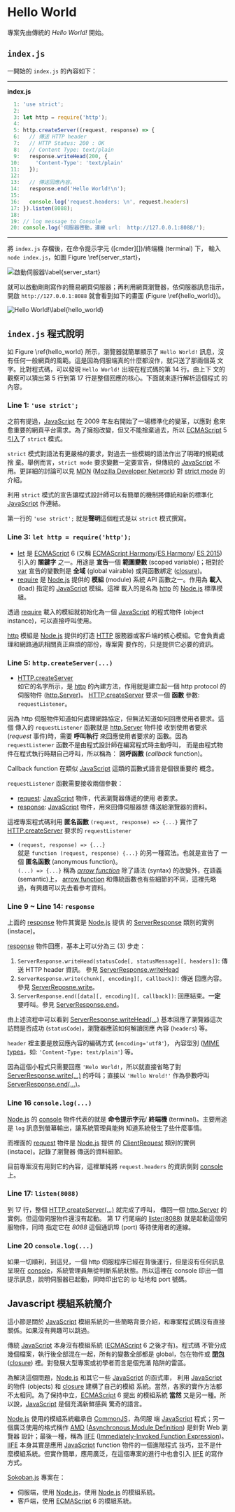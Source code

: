 <!---
  @file       hello_world.md
  @author     Yiwei Chiao (ywchiao@gmail.com)
  @date       10/03/2017 created.
  @date       10/06/2017 last modified.
  @version    0.1.0
  @copyright  CC-BY, (C) 2017 Yiwei Chiao
-->

# Hello World

  專案先由傳統的 *Hello World!* 開始。

## `index.js`

  一開始的 `index.js` 的內容如下：

---

**index.js**
```javascript
  1: 'use strict';
  2:
  3: let http = require('http');
  4:
  5: http.createServer((request, response) => {
  6:   // 傳送 HTTP header
  7:   // HTTP Status: 200 : OK
  8:   // Content Type: text/plain
  9:   response.writeHead(200, {
 10:     'Content-Type': 'text/plain'
 11:   });
 12:
 13:   // 傳送回應內容。
 14:   response.end('Hello World!\n');
 15:
 16:   console.log('request.headers: \n', request.headers)
 17: }).listen(8088);
 18:
 19: // log message to Console
 20: console.log('伺服器啓動，連線 url:  http://127.0.0.1:8088/');
```
---

  將 `index.js` 存檔後，在命令提示字元 ([cmder][])/終端機 (terminal) 下，
  輸入 `node index.js`，如圖 Figure \ref{server_start}，

  ![啟動伺服器\label{server_start}](images/server_start.png)

  就可以啟動剛剛寫作的簡易網頁伺服器；再利用網頁瀏覽器，依伺服器訊息指示，開啟
   `http://127.0.0.1:8088` 就會看到如下的畫面
   (Figure \ref{hello_world})。

  ![Hello World!\label{hello_world}](images/web_helloworld.png)

## `index.js` 程式說明

  如 Figure \ref{hello_world} 所示，瀏覽器就簡單顯示了 `Hello World!`
  訊息，沒有任何一般網頁的風範。這是因為伺服端真的什麼都沒作，就只送了那兩個英
  文字。比對程式碼，可以發現 `Hello World!` 出現在程式碼的第 14 行。由上下
  文的觀察可以猜出第 5 行到第 17 行是整個回應的核心。下面就來逐行解析這個程式
  的內容。

### Line 1: `'use strict';`

  之前有提過，[JavaScript][] 在 2009 年左右開始了一場標準化的變革，以應對
  愈來愈重要的網頁平台需求。為了擁抱改變，但又不能捨棄過去，所以 [ECMAScript][] 5 [引入][ECMAScript5]了 `strict` 模式。

  `strict` 模式對語法有更嚴格的要求，對過去一些模糊的語法作出了明確的規範或捨
  棄。舉例而言，`strict mode` 要求變數一定要宣告，但傳統的 [JavaScript][]
  不用。更詳細的討論可以見 [MDN][mdn] ([Mozilla Developer Network][mdn])
  對 [strict mode][strict] 的介紹。

  利用 `strict` 模式的宣告讓程式設計師可以有簡單的機制將傳統和新的標準化
  [JavaScript][] 作連結。

  第一行的 `'use strict';` 就是**聲明**這個程式是以 `strict` 模式撰寫。

### Line 3: `let http = require('http');`

  * [let][] 是 [ECMAScript][] 6 (又稱
   [ECMAScript Harmony][ECMAScript5]/[ES Harmony][ECMAScript5]/
   [ES 2015][ECMAScript5]) 引入的 **關鍵字** 之一。用途是 **宣告**一個
   **範圍變數** (scoped variable)；相對於 [var][] 宣告的變數則是 **全域**
   (global vairable) 或與函數綁定 ([closure][])。
  * [require][] 是 [Node.js][nodejs] 提供的 **模組** (module) 系統
   API 函數之一。作用為 **載入** (load) 指定的 [JavaScript][] 模組。這裡
   載入的是名為 [http][httpmod] 的 [Node.js][nodejs] 標準模組。

   透過 [require][] 載入的模組就初始化為一個 [JavaScript][] 的程式物件 (object instance)，可以直接呼叫使用。

   [http][httpmod] 模組是 [Node.js][nodejs] 提供的打造 [HTTP][http]
   服務器或客戶端的核心模組。它會負責處理和網路通訊相關真正麻煩的部份，專案需
   要作的，只是提供它必要的資訊。

### Line 5: `http.createServer(...)`

  * [HTTP.createServer][createserver]  
   如它的名字所示，是 [http][httpmod] 的內建方法，作用就是建立起一個
   http protocol 的伺服物件 ([http.Server][httpserver])。
   [HTTP.createServer][createserver] 要求一個 **函數** 參數:
   `requestListener`。

   因為 http 伺服物件知道如何處理網路協定，但無法知道如何回應使用者要求。這個
   傳入的 `requestListener` 函數就是 [http.Server][httpserver] 物件接
   收到使用者要求 (*request* 事件)時，需要 **呼叫執行** 來回應使用者要求的
   函數。因為 `requestListener` 函數不是由程式設計師在編寫程式時主動呼叫，
   而是由程式物件在程式執行時期自己呼叫，所以稱為： **回呼函數** (*callback*
   function)。  

   Callback function 在類似 [JavaScript][] 這類的函數式語言是個很重要的
   概念。

   `requestListener` 函數需要接收兩個參數：

   - [request][clientrequest]: [JavaScript][] 物件，代表瀏覽器傳遞的使用
     者要求。
   - [response][serverresponse]: [JavaScript][] 物件，用來回傳伺服器想
     傳送給瀏覽器的資料。

   這裡專案程式碼利用 **匿名函數** `(request, response) => {...}` 實作了
   [HTTP.createServer][createserver] 要求的 `requestListener`

  * `(request, response) => {...}`  
   就是 `function (request, response) {...}` 的另一種寫法。也就是宣告了
   一個 **匿名函數** (anonymous function)。  
   `(...) => {...}` 稱為 [*arrow function*][arrowfunction] 除了語法
   (syntax) 的改變外，在語義 (semantic)上，
   [arrow function][arrowfunction] 和傳統函數也有些細節的不同，這裡先略
   過，有興趣可以先去看參考資料。

### Line 9 ~ Line 14: `response`

  上面的 [response][serverresponse] 物件其實是 [Node.js][nodejs] 提供
  的 [ServerResponse][serverresponse] 類別的實例 (instace)。

  [response][serverresponse] 物件回應，基本上可以分為三 (3) 步走：

  1. `ServerResponse.writeHead(statusCode[, statusMessage][, headers])`: 傳送 HTTP header 資訊。
   參見 [ServerResponse.writeHead][responsewritehead]
  1. `ServerResponse.write(chunk[, encoding][, callback])`: 傳送
   回應內容。參見 [ServerReposne.write][responsewrite]。
  1. `ServerResponse.end([data][, encoding][, callback])`:
   回應結束。**一定** 要呼叫。參見 [ServerResponse.end][responseend]。

  由上述流程中可以看到 [ServerResponse.writeHead(...)][responsewritehead]
  基本回應了瀏覽器這次訪問是否成功 (`statusCode`)，瀏覽器應該如何解讀回應
  內容 (`headers`) 等。

  `header` 裡主要是放回應內容的編碼方式 (`encoding='utf8'`)，
  內容型別 ([MIME types][mime]，如: `'Content-Type: text/plain'`)
  等。

  因為這個小程式只需要回應 `'Helo World!`，所以就直接省略了對
  [ServerResponse.write(...)][responsewrite] 的呼叫；直接以
  `'Hello Wrold!'` 作為參數呼叫
  [ServerResponse.end(...)][responseend]。

### Line 16 `console.log(...)`

  [Node.js][nodejs] 的 [console][] 物件代表的就是 **命令提示字元**/
  **終端機** (terminal)。主要用途是 `log` 訊息到螢幕輸出，讓系統管理員能夠
  知道系統發生了些什麼事情。

  而裡面的 [request][clientrequest] 物件是 [Node.js][nodejs] 提供
  的 [ClientRequest][clientrequest] 類別的實例 (instace)。記錄了瀏覽器
  傳送的資料細節。

  目前專案沒有用到它的內容，這裡單純將 `request.headers` 的資訊倒到 [console][] 上。

### Line 17: `listen(8088)`

  到 17 行，整個 [HTTP.createServer(...)][createserver] 就完成了呼叫，
  傳回一個 [http.Server][httpserver] 的實例。但這個伺服物件還沒有起動。
  第 17 行尾端的 [lister(8088)][serverlisten] 就是起動這個伺服物件，同時
  指定它在 *8088* 這個通訊埠 (port) 等待使用者的連線。

### Line 20 `console.log(...)`

  如果一切順利，到這兒，一個 http 伺服程序已經在背後運行，但是沒有任何訊息
  呈現在 [console][]，系統管理員無從判斷系統狀態。所以這裡在 console 印出一個
  提示訊息，說明伺服器已起動，同時印出它的 ip 址地和 port 號碼。

## Javascript 模組系統簡介

  這小節是關於 [JavaScript][] 模組系統的一些簡略背景介紹，和專案程式碼沒有直接
  關係。如果沒有興趣可以跳過。

  傳統 [JavaScript][] 本身沒有模組系統 ([ECMAScript][] 6 之後才有)。程式碼
  不管分成幾個檔案，執行後全部混在一起，所有的變數全部都是 global，包在物件或
  [**閉包**][closure] ([closure][]) 裡。對發展大型專案或初學者而言是個充滿
  陷阱的雷區。

  為解決這個問題，[Node.js][nodejs] 和其它一些 [JavaScript][] 的函式庫，
  利用 [JavaScript][] 的物件 (objects) 和 [closure][] 建構了自己的模組
  系統。當然，各家的實作方法都不太相同。為了保持中立，[ECMAScript][] 6 提出
  的模組系統 **當然** 又是另一種。所以說，[JavaScript][] 是個充滿新鮮感與
  驚奇的語言。

  [Node.js][nodejs] 使用的模組系統繼承自 [CommonJS][commonjs]，為伺服
  端 [JavaScript][] 程式；另一個廣泛使用的格式稱作
  [AMD][amd] ([Asynchronous Module Definition][amd]) 是針對 Web 瀏覽器
  設計；最後一種，稱為
  [IIFE][iife] ([Immediately-Invoked Function Expression][iife])。
  [IIFE][iife] 本身其實是應用 [JavaScript][] function 物件的一個進階程式
  技巧，並不是什麼模組系統。但實作簡單，應用廣泛，在這個專案的進行中也會引入
  [IIFE][iife] 的寫作方式。

  [Sokoban.js][sokobanjs] 專案在：

  * 伺服端，使用 [Node.js][nodejs]，使用 [Node.js][nodejs] 的模組系統。
  * 客戶端，使用 [ECMAScript][] 6 的模組系統。

[amd]: http://requirejs.org/docs/whyamd.html
[arrowfunction]: https://developer.mozilla.org/zh-TW/docs/Web/JavaScript/Reference/Functions/Arrow_functions
[clientrequest]: https://nodejs.org/api/http.html#http_class_http_clientrequest
[closure]: https://developer.mozilla.org/zh-TW/docs/Web/JavaScript/Closures
[commonjs]: http://www.commonjs.org
[console]: https://nodejs.org/api/console.html#console_class_console
[createserver]: https://nodejs.org/api/http.html#http_http_createserver_requestlistener
[ECMAScript]: https://www.ecma-international.org/publications/standards/Ecma-262.htm
[ECMAScript5]: https://en.wikipedia.org/wiki/ECMAScript      
[http]: https://en.wikipedia.org/wiki/Hypertext_Transfer_Protocol
[httpmod]: https://nodejs.org/api/http.html#http_http
[httpserver]: https://nodejs.org/api/http.html#http_class_http_server
[iife]: https://en.wikipedia.org/wiki/Immediately-invoked_function_expression
[JavaScript]: https://developer.mozilla.org/zh-TW/docs/Web/JavaScript
[let]: https://developer.mozilla.org/zh-TW/docs/Web/JavaScript/Reference/Statements/let
[mdn]: https://developer.mozilla.org/zh-TW
[mime]: https://developer.mozilla.org/en-US/docs/Web/HTTP/Basics_of_HTTP/MIME_types
[nodejs]: https://nodejs.org/en
[require]: https://nodejs.org/api/modules.html#modules_require
[responseend]: https://nodejs.org/api/http.html#http_response_end_data_encoding_callback
[responsewrite]: https://nodejs.org/api/http.html#http_response_write_chunk_encoding_callback
[responsewritehead]: https://nodejs.org/api/http.html#http_response_writehead_statuscode_statusmessage_headers
[serverlisten]: https://nodejs.org/api/http.html#http_server_listen_port_hostname_backlog_callback
[serverresponse]: https://nodejs.org/api/http.html#http_class_http_serverresponse
[sokoban]: https://en.wikipedia.org/wiki/Sokoban
[sokobanjs]: https://github.com/ywchiao/sokoban.js.git
[strict]: https://developer.mozilla.org/en-US/docs/Web/JavaScript/Reference/Strict_mode
[var]: https://developer.mozilla.org/zh-TW/docs/Web/JavaScript/Reference/Statements/var

<!--- hello_world.md -->
